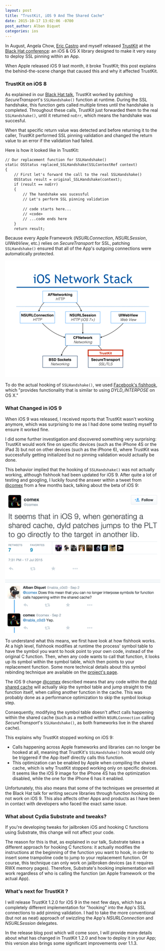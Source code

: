 ```yaml
---
layout: post
title: "TrustKit, iOS 9 And The Shared Cache"
date: 2015-10-17 13:02:06 -0700
post_author: Alban Diquet
categories: ios
---
```


In August, Angela Chow, [Eric Castro][ec-twitter] and myself released [TrustKit][trustkit-gh] at the [Black Hat conference][trustkit-bh]: an iOS & OS X library designed to make it very easy to deploy SSL pinning within an App. 

When Apple released iOS 9 last month, it broke TrustKit; this post explains the behind-the-scene change that caused this and why it affected TrustKit.

### TrustKit on iOS 8

As explained in our [Black Hat talk][bh-slides], TrustKit worked by patching _SecureTransport_'s `SSLHandshake()` function at runtime. During the SSL handshake, this function gets called multiple times until the handshake is completed.
Throughout these calls, TrustKit just forwarded them to the real `SSLHandshake()`, until it returned `noErr`, which means the handshake was succesful. 

When that specific return value was detected and before returning it to the caller, TrustKit performed SSL pinning validation and changed the return value to an error if the validation had failed.

Here is how it looked like in TrustKit:

    // Our replacement function for SSLHandshake()
    static OSStatus replaced_SSLHandshake(SSLContextRef context)
    {
        // First let's forward the call to the real SSLHandshake()
        OSStatus result = original_SSLHandshake(context);
        if (result == noErr)
        {
            // The handshake was sucessful
            // Let's perform SSL pinning validation
            
            // code starts here...
            // <code>
            // ...code ends here
        }
        return result;

Because every Apple Framework (_NSURLConnection_, _NSURLSession_, _UIWebView_, etc.) relies on _SecureTransport_ for SSL, patching `SSLHandshake()` ensured that all of the App's outgoing connections were automatically protected.

![](/images/posts/trustkit-network-stack.png)

To do the actual hooking of `SSLHandshake()`, we used [Facebook's fishhook][fishhook-gh], which "provides functionality that is similar to using _DYLD\_INTERPOSE_ on OS X."

### What Changed in iOS 9

When iOS 9 was released, I received reports that TrustKit wasn't working anymore, which was surprising to me as I had done some testing myself to ensure it worked fine.

I did some further investigation and discovered something very surprising: TrustKit would work fine on specific devices (such as the iPhone 4S or the iPad 3) but not on other devices (such as the iPhone 6), where TrustKit was successfully getting initialized but no pinning validation would actually be done.

This behavior implied that the hooking of `SSLHandshake()` was not actually working, although fishhook had been updated for iOS 9. After quite a lot of testing and googling, I luckily found the answer within a tweet from [@comex][comex-twitter] from a few months back, talking about the beta of iOS 9:

![](/images/posts/trustkit-comex-tweet.png)

To understand what this means, we first have look at how fishhook works. At a high level, fishhook modifies at runtime the process' symbol table to have the symbol you want to hook point to your own code, instead of the original C function. Then, when any code wants to call that function, it looks up its symbol within the symbol table, which then points to your replacement function. Some more technical details about this symbol rebinding technique are available on the [project's page][fishhook-gh].

The iOS 9 change [@comex][comex-twitter] described means that any code within the [dyld shared cache][shared-cache] will actually skip the symbol table and jump straight to the function itself, when calling another function in the cache. This was probably done as a performance optimization to skip the symbol lookup step.

Consequently, modifying the symbol table doesn't affect calls happening within the shared cache (such as a method within `NSURLConnection` calling _SecureTransport_'s `SSLHandshake()`, as both frameworks live in the shared cache).

This explains why TrustKit stopped working on iOS 9:

* Calls happening across Apple frameworks and libraries can no longer be hooked at all, meaning that TrustKit's `SSLHandshake()` hook would only be triggered if the App itself directly calls this function. 
* This optimization can be enabled by Apple when compiling the shared cache, which is why TrustKit stopped working only on specific devices. It seems like the iOS 9 image for the iPhone 4S has the optimization disabled, while the one for the iPhone 6 has it enabled.

Unfortunately, this also means that some of the techniques we presented at the Black Hat talk for writing secure libraries through function hooking do not work on iOS 9. This also affects other Apps and products as I have been in contact with developers who faced the exact same issue.

### What about Cydia Substrate and tweaks?

If you're developing tweaks for jailbroken iOS and hooking C functions using Substrate, this change will not affect your code. 

The reason for this is that, as explained in our talk, Substrate takes a different approach for hooking C functions: it actually modifies the instructions at the beginning of the function you want to hook, in order to insert some trampoline code to jump to your replacement function. Of course, this technique can only work on jailbroken devices (as it requires RWX memory pages). Therefore, Substrate's hooking implementation will work regardless of who is calling the function (an Apple framework or the actual App).

### What's next for TrustKit ?

I will release TrustKit 1.2.0 for iOS 9 in the next few days, which has a completely different implementation for "hooking" into the App's SSL connections to add pinning validation. I had to take the more conventional (but not as neat) approach of swizzling the App's _NSURLConnection_ and _NSURLSession_ delegates.

In the release blog post which will come soon, I will provide more details about what has changed in TrustKit 1.2.0 and how to deploy it in your App; this version also brings some significant improvements over 1.1.3.


[shared-cache]: http://www.iphonedevwiki.net/index.php?title=Dyld_shared_cache
[comex-twitter]: https://twitter.com/comex
[bh-slides]: https://github.com/datatheorem/TrustKit/raw/master/docs/TrustKit-BH2015.pdf
[ec-twitter]: https://twitter.com/_eric_castro
[trustkit-gh]: https://github.com/datatheorem/TrustKit/
[fishhook-gh]: https://github.com/facebook/fishhook/
[trustkit-bh]: https://www.blackhat.com/us-15/briefings.html#trustkit-code-injection-on-ios-8-for-the-greater-good
